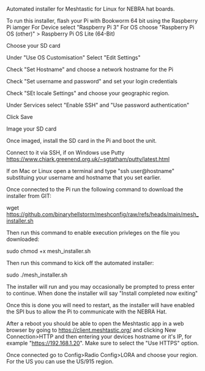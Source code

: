 Automated installer for Meshtastic for Linux for NEBRA hat boards.

To run this installer, flash your Pi with Bookworm 64 bit using the Raspberry Pi iamger
For Device select "Raspberry Pi 3"
For OS choose "Raspberry Pi OS (other)" > Raspberry Pi OS Lite (64-Bit)

Choose your SD card

Under "Use OS Customisation" Select "Edit Settings"

Check "Set Hostname" and choose a network hostname for the Pi

Check "Set username and password" and set your login credentials 

Check "SEt locale Settings" and choose your geographic region.

Under Services select "Enable SSH" and "Use password authentication"

Click Save

Image your SD card

Once imaged, install the SD card in the Pi and boot the unit. 

Connect to it via SSH, if on Windows use Putty https://www.chiark.greenend.org.uk/~sgtatham/putty/latest.html

If on Mac or Linux open a terminal and type "ssh user@hostname" substituing your username and hostname that you set earlier. 

Once connected to the Pi run the following command to download the installer from GIT:

wget https://github.com/binaryhellstorm/meshconfig/raw/refs/heads/main/mesh_installer.sh

Then run this command to enable execution privleges on the file you downloaded:

sudo chmod +x mesh_installer.sh

Then run this command to kick off the automated installer:

sudo ./mesh_installer.sh

The installer will run and you may occasionally be prompted to press enter to continue. When done the installer will say "Install completed now exiting"

Once this is done you will need to restart, as the installer will have enabled the SPI bus to allow the Pi to communicate with the NEBRA Hat.

After a reboot you should be able to open the Meshtastic app in a web browser by going to https://client.meshtastic.org/ and clicking New Connection>HTTP and then entering your devices hostname or it's IP, for example "https://192.168.1.20". Make sure to select the "Use HTTPS" option.

Once connected go to Config>Radio Config>LORA and choose your region. For the US you can use the US/915 region. 





